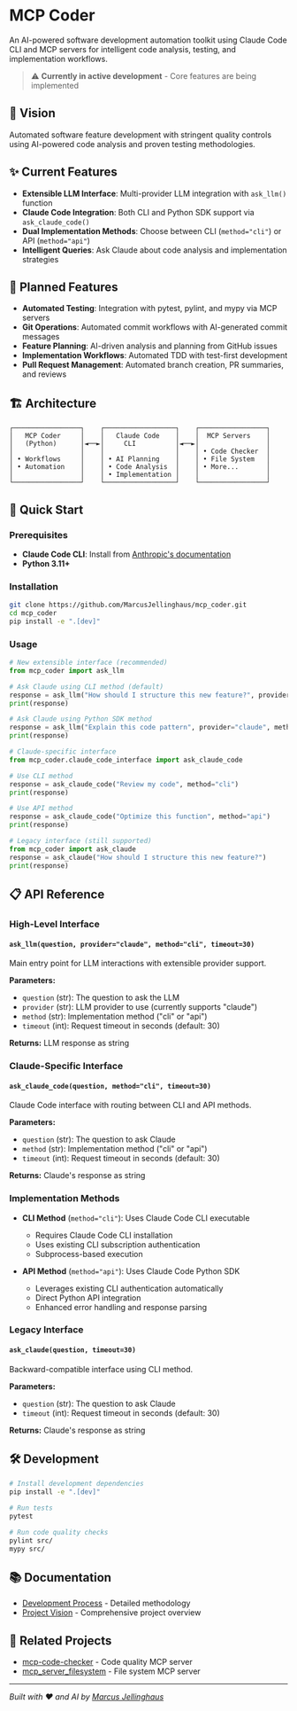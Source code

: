 # MCP Coder

An AI-powered software development automation toolkit using Claude Code CLI and MCP servers for intelligent code analysis, testing, and implementation workflows.

> ⚠️ **Currently in active development** - Core features are being implemented

## 🎯 Vision

Automated software feature development with stringent quality controls using AI-powered code analysis and proven testing methodologies.

## ✨ Current Features

- **Extensible LLM Interface**: Multi-provider LLM integration with `ask_llm()` function
- **Claude Code Integration**: Both CLI and Python SDK support via `ask_claude_code()`
- **Dual Implementation Methods**: Choose between CLI (`method="cli"`) or API (`method="api"`)
- **Intelligent Queries**: Ask Claude about code analysis and implementation strategies

## 🔮 Planned Features

- **Automated Testing**: Integration with pytest, pylint, and mypy via MCP servers
- **Git Operations**: Automated commit workflows with AI-generated commit messages
- **Feature Planning**: AI-driven analysis and planning from GitHub issues
- **Implementation Workflows**: Automated TDD with test-first development
- **Pull Request Management**: Automated branch creation, PR summaries, and reviews

## 🏗️ Architecture

```
┌─────────────────┐    ┌──────────────────┐    ┌─────────────────┐
│   MCP Coder     │    │   Claude Code    │    │  MCP Servers    │
│   (Python)      │◄──►│     CLI          │◄──►│                 │
│                 │    │                  │    │ • Code Checker  │
│ • Workflows     │    │ • AI Planning    │    │ • File System   │
│ • Automation    │    │ • Code Analysis  │    │ • More...       │
│                 │    │ • Implementation │    │                 │
└─────────────────┘    └──────────────────┘    └─────────────────┘
```

## 🚀 Quick Start

### Prerequisites
- **Claude Code CLI**: Install from [Anthropic's documentation](https://docs.anthropic.com/en/docs/claude-code)
- **Python 3.11+**

### Installation

```bash
git clone https://github.com/MarcusJellinghaus/mcp_coder.git
cd mcp_coder
pip install -e ".[dev]"
```

### Usage

```python
# New extensible interface (recommended)
from mcp_coder import ask_llm

# Ask Claude using CLI method (default)
response = ask_llm("How should I structure this new feature?", provider="claude", method="cli")
print(response)

# Ask Claude using Python SDK method
response = ask_llm("Explain this code pattern", provider="claude", method="api")
print(response)

# Claude-specific interface
from mcp_coder.claude_code_interface import ask_claude_code

# Use CLI method
response = ask_claude_code("Review my code", method="cli")
print(response)

# Use API method
response = ask_claude_code("Optimize this function", method="api")
print(response)

# Legacy interface (still supported)
from mcp_coder import ask_claude
response = ask_claude("How should I structure this new feature?")
print(response)
```

## 📋 API Reference

### High-Level Interface

#### `ask_llm(question, provider="claude", method="cli", timeout=30)`

Main entry point for LLM interactions with extensible provider support.

**Parameters:**
- `question` (str): The question to ask the LLM
- `provider` (str): LLM provider to use (currently supports "claude")
- `method` (str): Implementation method ("cli" or "api")
- `timeout` (int): Request timeout in seconds (default: 30)

**Returns:** LLM response as string

### Claude-Specific Interface

#### `ask_claude_code(question, method="cli", timeout=30)`

Claude Code interface with routing between CLI and API methods.

**Parameters:**
- `question` (str): The question to ask Claude
- `method` (str): Implementation method ("cli" or "api")
- `timeout` (int): Request timeout in seconds (default: 30)

**Returns:** Claude's response as string

### Implementation Methods

- **CLI Method** (`method="cli"`): Uses Claude Code CLI executable
  - Requires Claude Code CLI installation
  - Uses existing CLI subscription authentication
  - Subprocess-based execution

- **API Method** (`method="api"`): Uses Claude Code Python SDK
  - Leverages existing CLI authentication automatically
  - Direct Python API integration
  - Enhanced error handling and response parsing

### Legacy Interface

#### `ask_claude(question, timeout=30)`

Backward-compatible interface using CLI method.

**Parameters:**
- `question` (str): The question to ask Claude
- `timeout` (int): Request timeout in seconds (default: 30)

**Returns:** Claude's response as string

## 🛠️ Development

```bash
# Install development dependencies
pip install -e ".[dev]"

# Run tests
pytest

# Run code quality checks
pylint src/
mypy src/
```

## 📚 Documentation

- [Development Process](PR_Info/DEVELOPMENT_PROCESS.md) - Detailed methodology
- [Project Vision](project_idea.md) - Comprehensive project overview

## 🔗 Related Projects

- [mcp-code-checker](https://github.com/MarcusJellinghaus/mcp-code-checker) - Code quality MCP server
- [mcp_server_filesystem](https://github.com/MarcusJellinghaus/mcp_server_filesystem) - File system MCP server

---

*Built with ❤️ and AI by [Marcus Jellinghaus](https://github.com/MarcusJellinghaus)*